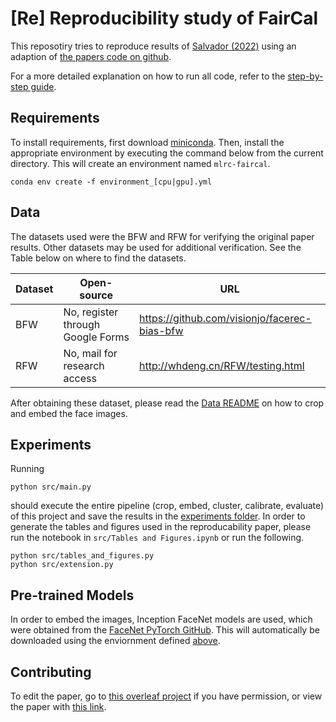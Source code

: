 # [Re] Reproducibility study of FairCal

This reposotiry tries to reproduce results of [Salvador (2022)](https://openreview.net/forum?id=nRj0NcmSuxb) using an adaption of [the papers code on github](https://github.com/tiagosalvador/faircal).

For a more detailed explanation on how to run all code, refer to the [step-by-step guide](./guide.md).

## Requirements

To install requirements, first download [miniconda](https://docs.conda.io/en/latest/miniconda.html).  Then, install the appropriate environment by executing the command below from the current directory.  This will create an environment named `mlrc-faircal`.

```setup
conda env create -f environment_[cpu|gpu].yml
```

## Data

The datasets used were the BFW and RFW for verifying the original paper results.  Other datasets may be used for additional verification.  See the Table below on where to find the datasets.

| Dataset | Open-source | URL |
|---------|-------------|-----|
| BFW     | No, register through Google Forms | https://github.com/visionjo/facerec-bias-bfw |
| RFW     | No, mail for research access | http://whdeng.cn/RFW/testing.html |

After obtaining these dataset, please read the [Data README](./data/README.md) on how to crop and embed the face images.

## Experiments

Running

```
python src/main.py
```

should execute the entire pipeline (crop, embed, cluster, calibrate, evaluate) of this project and save the results in the [experiments folder](./src/experiments/).
In order to generate the tables and figures used in the reproducability paper, please run the notebook in `src/Tables and Figures.ipynb` or run the following.

```
python src/tables_and_figures.py
python src/extension.py
```

## Pre-trained Models

In order to embed the images, Inception FaceNet models are used, which were obtained from the [FaceNet PyTorch GitHub](https://github.com/timesler/facenet-pytorch).
This will automatically be downloaded using the enviornment defined [above](#requirements).

## Contributing

To edit the paper, go to [this overleaf project](https://www.overleaf.com/project/63bbfc495280d6de78aa8d20) if you have permission, or view the paper with [this link](https://www.overleaf.com/read/zpqvnmvcbgsc).
